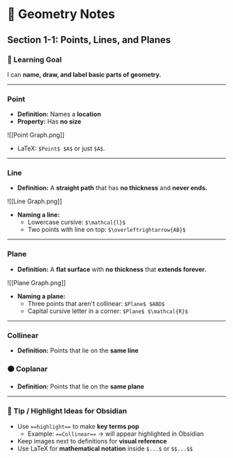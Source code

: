 # 📐 Geometry Notes

## Section 1-1: Points, Lines, and Planes  

### 📘 Learning Goal  
I can **name, draw, and label basic parts of geometry.**  

---

###  Point  
- **Definition:** Names a **location**  
- **Property:** Has **no size**  

![[Point Graph.png]]  
- LaTeX: `$Point$ $A$` or just `$A$`.

---

### Line  
- **Definition:** A **straight path** that has **no thickness** and **never ends.**  

![[Line Graph.png]]  
- **Naming a line:**  
  - Lowercase cursive: `$\mathcal{l}$`  
  - Two points with line on top: `$\overleftrightarrow{AB}$`

---

### Plane  
- **Definition:** A **flat surface** with **no thickness** that **extends forever.**  

![[Plane Graph.png]]  
- **Naming a plane:**  
  - Three points that aren't collinear: `$Plane$ $ABD$`  
  - Capital cursive letter in a corner: `$Plane$ $\mathcal{R}$`

---

### Collinear  
- **Definition:** Points that lie on the **same line**  

### 🟠 Coplanar  
- **Definition:** Points that lie on the **same plane**  

---

### 🔹 Tip / Highlight Ideas for Obsidian
- Use `==highlight==` to make **key terms pop**  
  - Example: `==Collinear==` → will appear highlighted in Obsidian  
- Keep images next to definitions for **visual reference**  
- Use LaTeX for **mathematical notation** inside `$...$` or `$$...$$`
